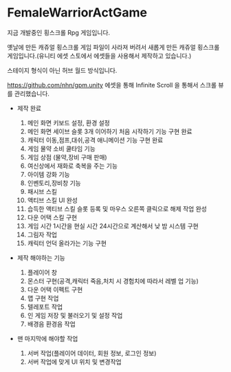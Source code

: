 # FemaleWarriorActGame

지금 개발중인 횡스크롤 Rpg 게임입니다.


옛날에 만든 캐쥬얼 횡스크롤 게임 파일이 사라져 버려서 새롭게 만든 캐쥬얼 횡스크롤 게임입니다.(유니티 에셋 스토에서 에셋들을 사용해서 제작하고 있습니다.)

스테이지 형식이 아닌 허브 월드 방식입니다.

https://github.com/nhn/gpm.unity 에셋을 통해 Infinite Scroll 을 통해서 스크롤 뷰를 관리했습니다.

- 제작 완료
  1. 메인 화면 키보드 설정, 환경 설정
  2. 메인 화면 세이브 슬롯 3개 이어하기 처음 시작하기 기능 구현 완료
  3. 캐릭터 이동,점프,대쉬,공격 애니메이션 기능 구현 완료
  4. 게임 물약 소비 쿨타임 기능
  5. 게임 상점 (물약,장비 구매 판매)
  6. 여신상에서 재화로 축복을 주는 기능
  7. 아이템 강화 기능
  8. 인벤토리,장비창 기능
  9. 패시브 스킬
  10. 액티브 스킬 UI 완성
  11. 습득한 액티브 스킬 슬롯 등록 및 마우스 오른쪽 클릭으로 해제 작업 완성
  12. 다운 어택 스킬 구현
  13. 게임 시간 1시간을 현실 시간 24시간으로 계산해서 낮 밤 시스템 구현
  14. 그림자 작업
  15. 캐릭터 언덕 올라가는 기능 구현
 
- 제작 해야하는 기능
  1. 플레이어 창
  2. 몬스터 구현(공격,캐릭터 죽음,처치 시 경험치에 따라서 레벨 업 기능)
  3. 다운 어택 이펙트 구현
  4. 맵 구현 작업
  5. 텔레포트 작업
  6. 인 게임 저장 및 불러오기 및 설정 작업
  7. 배경음 환경음 작업


- 맨 마지막에 해야할 작업
  1. 서버 작업(플레이어 데이터, 회원 정보, 로그인 정보)
  2. 서버 작업에 맞게 UI 위치 및 변경작업 
